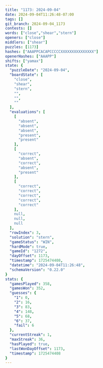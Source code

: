 ```yaml
---
title: "1173: 2024-09-04"
date: 2024-09-04T11:26:48-07:00
tags: []
git_branch: 2024-09-04_1173
contests: []
words: ["close","shear","stern"]
openers: ["close"]
middlers: ["shear"]
puzzles: [1173]
hashes: ["AAAPPCACAPCCCCCXXXXXXXXXXXXXXX"]
openerHashes: ["AAAPP"]
shifts: ["yamax"]
state: {
  "puzzleDate": "2024-09-04",
  "boardState": [
    "close",
    "shear",
    "stern",
    "",
    "",
    ""
  ],
  "evaluations": [
    [
      "absent",
      "absent",
      "absent",
      "present",
      "present"
    ],
    [
      "correct",
      "absent",
      "correct",
      "absent",
      "present"
    ],
    [
      "correct",
      "correct",
      "correct",
      "correct",
      "correct"
    ],
    null,
    null,
    null
  ],
  "rowIndex": 3,
  "solution": "stern",
  "gameStatus": "WIN",
  "hardMode": true,
  "gameId": "1272",
  "dayOffset": 1173,
  "timestamp": 1725474408,
  "datetime": "2024-09-04T11:26:48",
  "schemaVersion": "0.22.0"
}
stats: {
  "gamesPlayed": 358,
  "gamesWon": 352,
  "guesses": {
    "1": 0,
    "2": 16,
    "3": 83,
    "4": 148,
    "5": 68,
    "6": 37,
    "fail": 6
  },
  "currentStreak": 1,
  "maxStreak": 36,
  "hasPlayed": true,
  "lastWonDayOffset": 1173,
  "timestamp": 1725474408
}
---
```

<!-- more -->

